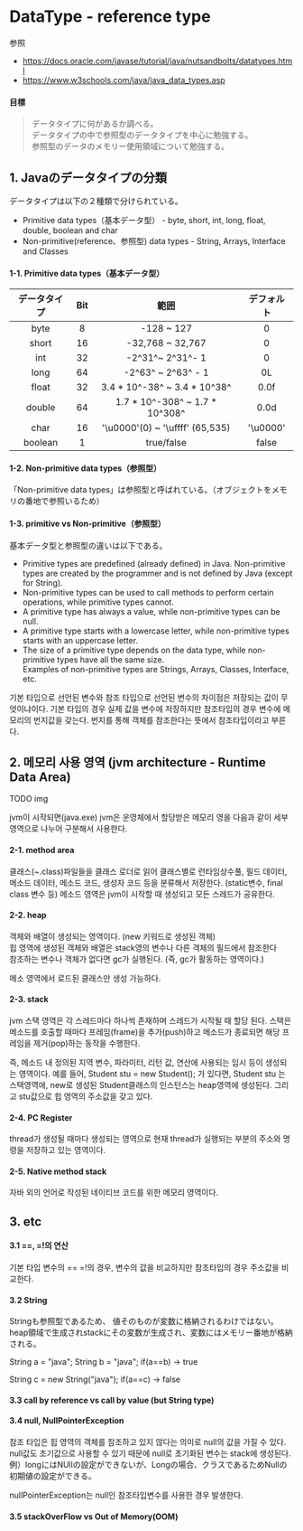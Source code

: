 # DataType - reference type
参照
* https://docs.oracle.com/javase/tutorial/java/nutsandbolts/datatypes.html
* https://www.w3schools.com/java/java_data_types.asp

#### 目標
>データタイプに何があるか調べる。<br>
>データタイプの中で参照型のデータタイプを中心に勉強する。 <br>
>参照型のデータのメモリー使用領域について勉強する。

## 1. Javaのデータタイプの分類
データタイプは以下の２種類で分けられている。 <br>
* Primitive data types（基本データ型） - byte, short, int, long, float, double, boolean and char
* Non-primitive(reference、参照型) data types - String, Arrays, Interface and Classes

#### 1-1. Primitive data types（基本データ型）
| データタイプ  | Bit  |              範囲                |   デフォルト     |
| :-------: | :--: | :-----------------------------: | :-----------: |
|   byte    |  8   |           -128 ~ 127            |       0       |
|   short   |  16  |        -32,768 ~ 32,767         |       0       |
|    int    |  32  |        -2^31^~ 2^31^- 1         |       0       |
|   long    |  64  |       -2^63^ ~ 2^63^ - 1        |      0L       |
|   float   |  32  |  3.4 * 10^-38^ ~ 3.4 * 10^38^   |     0.0f      |
|  double   |  64  | 1.7 * 10^-308^ ~ 1.7 * 10^308^  |     0.0d      |
|   char    |  16  | '\u0000'(0) ~ '\uffff' (65,535) |   '\u0000'    |
|  boolean  |  1   |           true/false            |     false     |

#### 1-2. Non-primitive data types（参照型）
「Non-primitive data types」は参照型と呼ばれている。（オブジェクトをメモリの番地で参照いるため）

#### 1-3. primitive vs Non-primitive（参照型）
基本データ型と参照型の違いは以下である。 <br>

* Primitive types are predefined (already defined) in Java. Non-primitive types are created by the programmer and is not defined by Java (except for String).
* Non-primitive types can be used to call methods to perform certain operations, while primitive types cannot.
* A primitive type has always a value, while non-primitive types can be null.
* A primitive type starts with a lowercase letter, while non-primitive types starts with an uppercase letter.
* The size of a primitive type depends on the data type, while non-primitive types have all the same size. <br>
Examples of non-primitive types are Strings, Arrays, Classes, Interface, etc.

기본 타입으로 선언된 변수와 참조 타입으로 선언된 변수의 차이점은 저장되는 값이 무엇이냐이다. 기본 타입의 경우 실제 값을 변수에 저장하지만
참조타입의 경우 변수에 메모리의 번지값을 갖는다. 번지를 통해 객체를 참조한다는 뜻에서 참조타입이라고 부른다.

## 2. 메모리 사용 영역 (jvm architecture - Runtime Data Area)
TODO img

jvm이 시작되면(java.exe) jvm은 운영체에서 할당받은 메모리 영을 다음과 같이 세부 영역으로 나누어 구분해서 사용한다. 

#### 2-1. method area
클래스(~.class)파일들을 클래스 로더로 읽어 클래스별로 런타임상수풀, 필드 데이터, 메소드 데이터, 메소드 코드, 생성자 코드 등을 분류해서 저장한다.
(static변수, final class 변수 등) 
메소드 영역은 jvm이 시작할 때 생성되고 모든 스레드가 공유한다.

#### 2-2. heap
객체와 배열이 생성되는 영역이다. (new 키워드로 생성된 객체) <br>
힙 영역에 생성된 객체와 배열은 stack영의 변수나 다른 객체의 필드에서 참조한다 <br>
참조하는 변수나 객체가 없다면 gc가 실행된다. (즉, gc가 활동하는 영역이다.)

메소 영역에서 로드된 클래스만 생성 가능하다.

#### 2-3. stack
jvm 스택 영역은 각 스레드마다 하나씩 존재하며 스레드가 시작될 때 할당 된다. 
스택은 메소드를 호출할 때마다 프레임(frame)을 추가(push)하고 메소드가 종료되면 해당 프레임을 제거(pop)하는 동작을 수행한다.

즉, 메소드 내 정의된 지역 변수, 파라미터, 리턴 값, 연산에 사용되는 임시 등이 생성되는 영역이다.
예를 들어, Student stu = new Student(); 가 있다면,
Student stu 는 스택영역에, new로 생성된 Student클래스의 인스턴스는 heap영역에 생성된다.
그리고 stu값으로 힙 영역의 주소값을 갖고 있다.

#### 2-4. PC Register
thread가 생성될 때마다 생성되는 영역으로 현재 thread가 실행되는 부분의 주소와 명령을 저장하고 있는 영역이다.

#### 2-5. Native method stack
자바 외의 언어로 작성된 네이티브 코드를 위한 메모리 영역이다.

## 3. etc

#### 3.1 ==, =!의 연산
기본 타입 변수의 == =!의 경우, 변수의 값을 비교하지만 참조타입의 경우 주소값을 비교한다.

#### 3.2 String
Stringも参照型であるため、
値そのものが変数に格納されるわけではない。heap領域で生成されstackにその変数が生成され、変数にはメモリー番地が格納される。

String a = "java";
String b = "java";
if(a==b) -> true

String c = new String("java");
if(a==c) -> false

#### 3.3 call by reference vs call by value (but String type)

#### 3.4 null, NullPointerException
참조 타입은 힙 영역의 객체를 참조하고 있지 않다는 의미로 null의 값을 가질 수 있다. <br>
null값도 초기값으로 사용할 수 있기 때문에 null로 초기화된 변수는 stack에 생성된다.
例）longにはNUllの設定ができないが、Longの場合、クラスであるためNullの初期値の設定ができる。

nullPointerException는 null인 참조타입변수를 사용한 경우 발생한다.

#### 3.5 stackOverFlow vs Out of Memory(OOM)









